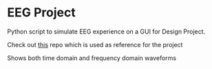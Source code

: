 # EEG Project

Python script to simulate EEG experience on a GUI for Design Project.

Check out [this](https://github.com/harishnkr/Low-Cost-EEG-Based-BCI) repo which is used as reference for the project

Shows both time domain and frequency domain waveforms
